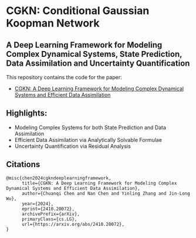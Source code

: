 # CGKN: Conditional Gaussian Koopman Network

## A Deep Learning Framework for Modeling Complex Dynamical Systems, State Prediction, Data Assimilation and Uncertainty Quantification

This repository contains the code for the paper:
- [CGKN: A Deep Learning Framework for Modeling Complex Dynamical Systems and Efficient Data Assimilation
](https://arxiv.org/abs/2410.20072)

## Highlights:
- Modeling Complex Systems for both State Prediction and Data Assimilation  
- Efficient Data Assimilation via Analytically Solvable Formulae
- Uncertainty Quantification via Residual Analysis
  
## Citations
```
@misc{chen2024cgkndeeplearningframework,
      title={CGKN: A Deep Learning Framework for Modeling Complex Dynamical Systems and Efficient Data Assimilation}, 
      author={Chuanqi Chen and Nan Chen and Yinling Zhang and Jin-Long Wu},
      year={2024},
      eprint={2410.20072},
      archivePrefix={arXiv},
      primaryClass={cs.LG},
      url={https://arxiv.org/abs/2410.20072}, 
}
```
